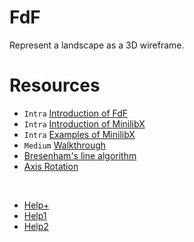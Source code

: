 # FdF
Represent a landscape as a 3D wireframe.

# Resources
- `Intra` [Introduction of FdF](https://elearning.intra.42.fr/notions/23/subnotions/933/videos/1024)
- `Intra` [Introduction of MinilibX](https://elearning.intra.42.fr/notions/266/subnotions/930/videos/1021)
- `Intra` [Examples of MinilibX](https://elearning.intra.42.fr/notions/minilibx/subnotions/mlx-events/videos/minilibx-events)
- `Medium` [Walkthrough](https://medium.com/@alaricsaltzman913/fdf-42-a-detailed-walkthrough-7184cca317fc)
- [Bresenham's line algorithm](https://en.wikipedia.org/wiki/Bresenham%27s_line_algorithm#Algorithm_for_integer_arithmetic)
- [Axis Rotation](https://ww2.mathworks.cn/matlabcentral/answers/123763-how-to-rotate-entire-3d-data-with-x-y-z-values-along-a-particular-axis-say-x-axis)

<br>

- [Help+](https://github.com/izenynn/fdf/blob/main/inc/fdf.h)
- [Help1](https://github.com/nmei-42/42-FdF)
- [Help2](https://github.com/VBrazhnik/FdF)
